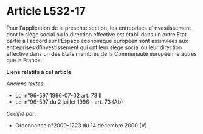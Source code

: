 # Article L532-17

Pour l'application de la présente section, les entreprises d'investissement dont le siège social ou la direction effective
est établi dans un autre Etat partie à l'accord sur l'Espace économique européen sont assimilées aux entreprises
d'investissement qui ont leur siège social ou leur direction effective dans un des Etats membres de la Communauté européenne
autres que la France.

**Liens relatifs à cet article**

_Anciens textes_:

  - Loi n°96-597 1996-07-02 art. 73 II
  - Loi n°96-597 du 2 juillet 1996 - art. 73 (Ab)

_Codifié par_:

  - Ordonnance n°2000-1223 du 14 décembre 2000 (V)
